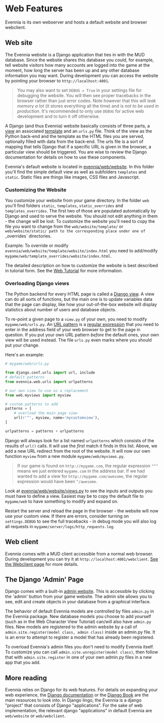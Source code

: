 # Web Features


Evennia is its own webserver and hosts a default website and browser webclient. 

## Web site 

The Evennia website is a Django application that ties in with the MUD database. Since the website shares this database you could, for example, tell website visitors how many accounts are logged into the game at the moment, how long the server has been up and any other database information you may want. During development you can access the website by pointing your browser to `http://localhost:4001`. 

> You may also want to set `DEBUG = True` in your settings file for debugging the website. You will then see proper tracebacks in the browser rather than just error codes. Note however that this will *leak memory a lot* (it stores everything all the time) and is *not to be used in production*. It's recommended to only use `DEBUG` for active web development and to turn it off otherwise.

A Django (and thus Evennia) website basically consists of three parts, a [view](https://docs.djangoproject.com/en/1.9/topics/http/views/) an associated [template](https://docs.djangoproject.com/en/1.9/topics/templates/) and an `urls.py` file. Think of the view as the Python back-end and the template as the HTML files you are served, optionally filled with data from the back-end. The urls file is a sort of mapping that tells Django that if a specific URL is given in the browser, a particular view should be triggered. You are wise to review the Django documentation for details on how to use these components.

Evennia's default website is located in [evennia/web/website](https://github.com/evennia/evennia/tree/master/evennia/web/website). In this folder you'll find the simple default view as well as subfolders `templates` and `static`. Static files are things like images, CSS files and Javascript. 

### Customizing the Website

You customize your website from your game directory. In the folder `web` you'll find folders `static`, `templates`, `static_overrides` and `templates_overrides`. The first two of those are populated automatically by Django and used to serve the website. You should not edit anything in them - the change will be lost. To customize the website you'll need to copy the file you want to change from the `web/website/template/` or `web/website/static/ path to the corresponding place under one of `_overrides` directories. 

Example: To override or modify `evennia/web/website/template/website/index.html` you need to add/modify `mygame/web/template_overrides/website/index.html`. 

The detailed description on how to customize the website is best described in tutorial form. See the [Web Tutorial](Web-Tutorial) for more information.

### Overloading Django views

The Python backend for every HTML page is called a [Django view](https://docs.djangoproject.com/en/1.9/topics/http/views/). A view can do all sorts of functions, but the main one is to update variables data that the page can display, like how your out-of-the-box website will display statistics about number of users and database objects. 

To re-point a given page to a `view.py` of your own, you need to modify `mygame/web/urls.py`. An [URL pattern](https://docs.djangoproject.com/en/1.9/topics/http/urls/) is a [regular expression](https://en.wikipedia.org/wiki/Regular_expression) that you need to enter in the address field of your web browser to get to the page in question. If you put your own URL pattern *before* the default ones, your own view will be used instead. The file `urls.py` even marks where you should put your change. 

Here's an example: 

```python
# mygame/web/urls.py

from django.conf.urls import url, include
# default patterns
from evennia.web.urls import urlpatterns

# our own view to use as a replacement
from web.myviews import myview

# custom patterns to add
patterns = [
    # overload the main page view
    url(r'^', myview, name='mycustomview'),
]

urlpatterns = patterns + urlpatterns

```

Django will always look for a list named `urlpatterns` which consists of the results of `url()` calls. It will use the *first* match it finds in this list. Above, we add a new URL redirect from the root of the website. It will now our own function `myview` from a new module `mygame/web/myviews.py`. 

> If our game is found on `http://mygame.com`, the regular expression `"^"` means we just entered `mygame.com` in the address bar. If we had wanted to add a view for `http://mygame.com/awesome`, the regular expression would have been `^/awesome`. 

Look at [evennia/web/website/views.py](https://github.com/evennia/evennia/blob/master/evennia/web/website/views.py#L82) to see the inputs and outputs you must have to define a view. Easiest may be to copy the default file to `mygame/web` to have something to modify and expand on. 

Restart the server and reload the page in the browser - the website will now use your custom view. If there are errors, consider turning on `settings.DEBUG` to see the full tracebacks - in debug mode you will also log all requests in `mygame/server/logs/http_requests.log`. 

## Web client


Evennia comes with a MUD client accessible from a normal web browser. During
development you can try it at `http://localhost:4001/webclient`. 
[See the Webclient page](Webclient) for more details.


## The Django 'Admin' Page

Django comes with a built-in [admin website](https://docs.djangoproject.com/en/1.10/ref/contrib/admin/). This is accessible by clicking the 'admin' button from your game website. The admin site allows you to see, edit and create objects in your database from a graphical interface.

The behavior of default Evennia models are controlled by files `admin.py` in the Evennia package. New database models you choose to add yourself (such as in the Web Character View Tutorial) can/will also have `admin.py` files. New models are registered to the admin website by a call of `admin.site.register(model class, admin class)` inside an admin.py file. It is an error to attempt to register a model that has already been registered. 

To overload Evennia's admin files you don't need to modify Evennia itself. To customize you can call `admin.site.unregister(model class)`, then follow that with `admin.site.register` in one of your own admin.py files in a new app that you add.

## More reading

Evennia relies on Django for its web features. For details on expanding your web experience, the [Django documentation](https://docs.djangoproject.com/en) or the [Django Book](http://www.djangobook.com/en/2.0/index.html) are the main resources to look into. In Django lingo, the Evennia is a django "project" that consists of Django "applications". For the sake of web implementation, the relevant django "applications" in default Evennia are `web/website` or `web/webclient`.

